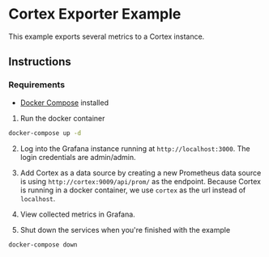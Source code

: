 # Cortex Exporter Example

This example exports several metrics to a Cortex instance.

## Instructions

### Requirements

- [Docker Compose](https://docs.docker.com/compose/) installed

1. Run the docker container

```bash
docker-compose up -d
```

2. Log into the Grafana instance running at `http://localhost:3000`. The login credentials are
   admin/admin.

3. Add Cortex as a data source by creating a new Prometheus data source is using
   `http://cortex:9009/api/prom/` as the endpoint. Because Cortex is running in a docker container,
   we use `cortex` as the url instead of `localhost`.

4. View collected metrics in Grafana.

5. Shut down the services when you're finished with the example

```bash
docker-compose down
```
